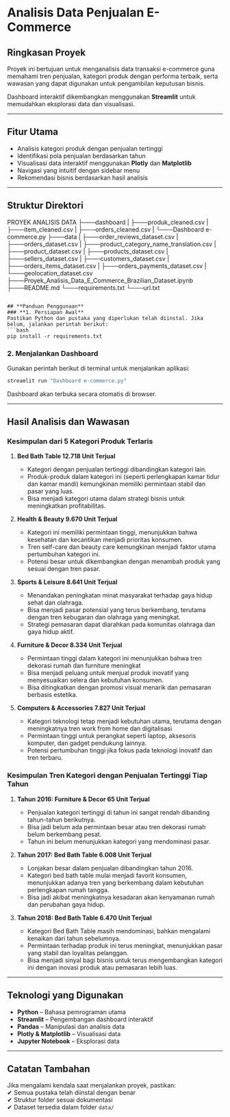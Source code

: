 

# **Analisis Data Penjualan E-Commerce**  

## **Ringkasan Proyek**  
Proyek ini bertujuan untuk menganalisis data transaksi e-commerce guna memahami tren penjualan, kategori produk dengan performa terbaik, serta wawasan yang dapat digunakan untuk pengambilan keputusan bisnis.  

Dashboard interaktif dikembangkan menggunakan **Streamlit** untuk memudahkan eksplorasi data dan visualisasi.  

---

## **Fitur Utama**  
- Analisis kategori produk dengan penjualan tertinggi  
- Identifikasi pola penjualan berdasarkan tahun  
- Visualisasi data interaktif menggunakan **Plotly** dan **Matplotlib**  
- Navigasi yang intuitif dengan sidebar menu  
- Rekomendasi bisnis berdasarkan hasil analisis  

---

## **Struktur Direktori**  
PROYEK ANALISIS DATA
├───dashboard
| ├───produk_cleaned.csv
| ├───item_cleaned.csv
| ├───orders_cleaned.csv
| └───Dashboard e-commerce.py
├───data
| ├───order_reviews_dataset.csv
| ├───orders_dataset.csv
| ├───product_category_name_translation.csv
| ├───product_dataset.csv
| ├───products_dataset.csv
| ├───sellers_dataset.csv
| ├───customers_dataset.csv
| ├───orders_items_dataset.csv
| ├───orders_payments_dataset.csv
| └───geolocation_dataset.csv
├───Proyek_Analisis_Data_E_Commerce_Brazilian_Dataset.ipynb
├───README.md
└───requirements.txt
└───url.txt 
```

## **Panduan Penggunaan**  
### **1. Persiapan Awal**  
Pastikan Python dan pustaka yang diperlukan telah diinstal. Jika belum, jalankan perintah berikut: 
```bash
pip install -r requirements.txt
```

### **2. Menjalankan Dashboard**  
Gunakan perintah berikut di terminal untuk menjalankan aplikasi:  
```bash
streamlit run "Dashboard e-commerce.py"
```
Dashboard akan terbuka secara otomatis di browser.  

---

## **Hasil Analisis dan Wawasan**  
 ### **Kesimpulan dari 5 Kategori Produk Terlaris** ###  

1. **Bed Bath Table 12.718 Unit Terjual**  
   - Kategori dengan penjualan tertinggi dibandingkan kategori lain.  
   - Produk-produk dalam kategori ini (seperti perlengkapan kamar tidur dan kamar mandi) kemungkinan memiliki permintaan stabil dan pasar yang luas.  
   - Bisa menjadi kategori utama dalam strategi bisnis untuk meningkatkan profitabilitas.  

2. **Health & Beauty 9.670 Unit Terjual**  
   - Kategori ini memiliki permintaan tinggi, menunjukkan bahwa kesehatan dan kecantikan menjadi prioritas konsumen.  
   - Tren self-care dan beauty care kemungkinan menjadi faktor utama pertumbuhan kategori ini.  
   - Potensi besar untuk dikembangkan dengan menambah produk yang sesuai dengan tren pasar.  

3. **Sports & Leisure 8.641 Unit Terjual**  
   - Menandakan peningkatan minat masyarakat terhadap gaya hidup sehat dan olahraga.  
   - Bisa menjadi pasar potensial yang terus berkembang, terutama dengan tren kebugaran dan olahraga yang meningkat.  
   - Strategi pemasaran dapat diarahkan pada komunitas olahraga dan gaya hidup aktif.  

4. **Furniture & Decor 8.334 Unit Terjual**
   - Permintaan tinggi dalam kategori ini menunjukkan bahwa tren dekorasi rumah dan furniture meningkat
   - Bisa menjadi peluang untuk menjual produk inovatif yang menyesuaikan selera dan kebutuhan konsumen.  
   - Bisa ditingkatkan dengan promosi visual menarik dan pemasaran berbasis estetika.  

5. **Computers & Accessories  7.827 Unit Terjual**
   - Kategori teknologi tetap menjadi kebutuhan utama, terutama dengan meningkatnya tren work from home dan digitalisasi  
   - Permintaan tinggi untuk perangkat seperti laptop, aksesoris komputer, dan gadget pendukung lainnya.  
   - Potensi pertumbuhan tinggi jika fokus pada teknologi inovatif dan tren terbaru.  


### **Kesimpulan Tren Kategori dengan Penjualan Tertinggi Tiap Tahun** ###

1. **Tahun 2016: Furniture & Decor 65 Unit Terjual**  
   - Penjualan kategori tertinggi di tahun ini sangat rendah dibanding tahun-tahun berikutnya.  
   - Bisa jadi belum ada permintaan besar atau tren dekorasi rumah belum berkembang pesat.  
   - Tahun ini belum menunjukkan kategori yang mendominasi pasar.  

2. **Tahun 2017: Bed Bath Table 6.008 Unit Terjual**  
   - Lonjakan besar dalam penjualan dibandingkan tahun 2016.  
   - Kategori bed bath table mulai menjadi favorit konsumen, menunjukkan adanya tren yang berkembang dalam kebutuhan perlengkapan rumah tangga.  
   - Bisa jadi akibat meningkatnya kesadaran akan kenyamanan rumah dan perubahan gaya hidup.  

3. **Tahun 2018: Bed Bath Table 6.470 Unit Terjual**
   - Kategori Bed Bath Table masih mendominasi, bahkan mengalami kenaikan dari tahun sebelumnya.  
   - Permintaan terhadap produk ini terus meningkat, menunjukkan pasar yang stabil dan loyalitas pelanggan.  
   - Bisa menjadi sinyal bagi bisnis untuk terus mengembangkan kategori ini dengan inovasi produk atau pemasaran lebih luas.  
---

## **Teknologi yang Digunakan**  
- **Python** – Bahasa pemrograman utama  
- **Streamlit** – Pengembangan dashboard interaktif  
- **Pandas** – Manipulasi dan analisis data  
- **Plotly & Matplotlib** – Visualisasi data  
- **Jupyter Notebook** – Eksplorasi data  

---

## **Catatan Tambahan**  
Jika mengalami kendala saat menjalankan proyek, pastikan:  
✔ Semua pustaka telah diinstal dengan benar  
✔ Struktur folder sesuai dokumentasi  
✔ Dataset tersedia dalam folder `data/`  

